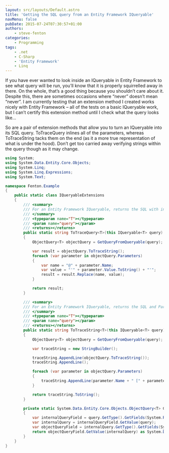 ```yaml
---
layout: src/layouts/Default.astro
title: 'Getting the SQL query from an Entity Framework IQueryable'
navMenu: false
pubDate: 2015-07-24T07:30:57+01:00
authors:
    - steve-fenton
categories:
    - Programming
tags:
    - .net
    - C-Sharp
    - 'Entity Framework'
    - Linq
---
```


If you have ever wanted to look inside an IQueryable in Entity Framework to see what query will be run, you’ll know that it is properly squirrelled away in there. On the whole, that’s a good thing because you shouldn’t care about it. Despite this, there are sometimes occasions where “never” doesn’t mean “never”. I am currently testing that an extension method I created works nicely with Entity Framework – all of the tests on a basic IQueryable work, but I can’t certify this extension method until I check what the query looks like…

So are a pair of extension methods that allow you to turn an IQueryable into its SQL query. ToTraceQuery inlines all of the parameters, whereas ToTraceString tacks them on the end (as it a more true representation of what is under the hood). Don’t get too carried away verifying strings within the query though as it may change.

```csharp
using System;
using System.Data.Entity.Core.Objects;
using System.Linq;
using System.Linq.Expressions;
using System.Text;

namespace Fenton.Example
{
    public static class IQueryableExtensions
    {
        /// <summary>
        /// For an Entity Framework IQueryable, returns the SQL with inlined Parameters.
        /// </summary>
        /// <typeparam name="T"></typeparam>
        /// <param name="query"></param>
        /// <returns></returns>
        public static string ToTraceQuery<T>(this IQueryable<T> query)
        {
            ObjectQuery<T> objectQuery = GetQueryFromQueryable(query);

            var result = objectQuery.ToTraceString();
            foreach (var parameter in objectQuery.Parameters)
            {
                var name = "@" + parameter.Name;
                var value = "'" + parameter.Value.ToString() + "'";
                result = result.Replace(name, value);
            }

            return result;
        }

        /// <summary>
        /// For an Entity Framework IQueryable, returns the SQL and Parameters.
        /// </summary>
        /// <typeparam name="T"></typeparam>
        /// <param name="query"></param>
        /// <returns></returns>
        public static string ToTraceString<T>(this IQueryable<T> query)
        {
            ObjectQuery<T> objectQuery = GetQueryFromQueryable(query);

            var traceString = new StringBuilder();

            traceString.AppendLine(objectQuery.ToTraceString());
            traceString.AppendLine();

            foreach (var parameter in objectQuery.Parameters)
            {
                traceString.AppendLine(parameter.Name + " [" + parameter.ParameterType.FullName + "] = " + parameter.Value);
            }

            return traceString.ToString();
        }

        private static System.Data.Entity.Core.Objects.ObjectQuery<T> GetQueryFromQueryable<T>(IQueryable<T> query)
        {
            var internalQueryField = query.GetType().GetFields(System.Reflection.BindingFlags.NonPublic | System.Reflection.BindingFlags.Instance).Where(f => f.Name.Equals("_internalQuery")).FirstOrDefault();
            var internalQuery = internalQueryField.GetValue(query);
            var objectQueryField = internalQuery.GetType().GetFields(System.Reflection.BindingFlags.NonPublic | System.Reflection.BindingFlags.Instance).Where(f => f.Name.Equals("_objectQuery")).FirstOrDefault();
            return objectQueryField.GetValue(internalQuery) as System.Data.Entity.Core.Objects.ObjectQuery<T>;
        }
    }
}
```